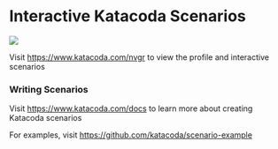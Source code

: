 # Interactive Katacoda Scenarios

[![](http://shields.katacoda.com/katacoda/nvgr/count.svg)](https://www.katacoda.com/nvgr "Get your profile on Katacoda.com")

Visit https://www.katacoda.com/nvgr to view the profile and interactive scenarios

### Writing Scenarios
Visit https://www.katacoda.com/docs to learn more about creating Katacoda scenarios

For examples, visit https://github.com/katacoda/scenario-example
